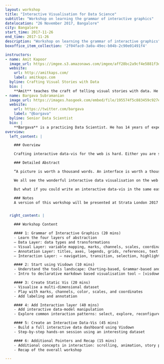```yaml
---
layout: workshop
title: "Interactive Visualisation for Data Science"
subtitle: "Workshop on learning the grammar of interactive graphics"
datelocation: "26 November 2017, Bangalore"
city: Bangalore
start_time: 2017-11-26
end_time: 2017-11-26
description: "Workshop on learning the grammar of interactive graphics"
boxoffice_item_collection: '2f04fac0-3a0a-49ec-b04b-2c90e01491f4'

instructors:
- name: Amit Kapoor
  image_url: https://imgee.s3.amazonaws.com/imgee/aff28bc2a9cf4e5881f3dd51d56d53b7.jpeg
  website:
    url: http://amitkaps.com/
    label: amitkaps.com
  byline: Crafting Visual Stories with Data
  bio: |
    **Amit** teaches the craft of telling visual stories with data. He conducts workshops and trainings on Data Science in Python and R, as well as on Data Visualisation topics. His background is in strategy consulting having worked with AT Kearney in India, then with Booz & Company in Europe and more recently for startups in Bangalore. He did his B.Tech in Mechanical Engineering from IIT, Delhi and PGDM (MBA) from IIM, Ahmedabad. You can find more about him at [amitkaps.com](http://amitkaps.com/) and tweet him at [@amitkaps](https://twitter.com/amitkaps).
- name: Bargava Subramanian
  image_url: https://images.hasgeek.com/embed/file/195574f5c883459c927ecfdef066715c
  website:
    url: https://twitter.com/bargava
    label: "@bargava"
  byline: Senior Data Scientist
  bio: |
    **Bargava** is a practicing Data Scientist. He has 14 years of experience delivering business analytics solutions to Investment Banks, Entertainment Studios and High-Tech companies. He has given talks and conducted workshops on Data Science, Machine Learning, Deep Learning and Optimization in Python and R. He has a Masters in Statistics from University of Maryland, College Park, USA. He is an ardent NBA fan. You can tweet to him at [@bargava](https://twitter.com/bargava).
overview:
  left_content: |

    ### Overview

    Crafting interactive data-vis for the web is hard. Either you are stuck using proprietary tools like Tableau or you need to become proficient in javascript libraries like d3.js. But what if creating them was as easy as writing text. This workshop teaches the grammar of interactive graphics and uses a simple declarative markdown based tool - Visdown - to help you build them with ease and speed.

    ### Detailed Abstract

    “A picture is worth a thousand words. An interface is worth a thousand pictures.” – Ben Shneiderman

    We all see the wonderful interactive data visualisation on the web (like Upshot at New York Times or FiveThirtyEight.com) and want to bring similar interaction principle to our business dashboards. But crafting an interactive data-vis on the web is hard. If you don’t want to use proprietary tools like Tableau or you don’t (yet) have the coding skills in javascript libraries like d3.js, the options are limited.

    But what if you could write an interactive data-vis in the same easy way that you can write markdown to create html pages. Visdown allows you to do this by writing simple declarative text specification for an interactive data-vis. Visdown is open source and created using the excellent vega and vega-lite data visulisation library. You need to learn the grammar and principles of interactive graphics and you can then start your own journey in crafting interactive dashboard.

    ### Notes
    A version of this workshop will be presented at Strata London 2017 and Strata Singapore 2017


  right_content: |

    ### Workshop Content

    #### 1: Grammar of Interactive Graphics (20 mins)
    - Learn the four layers of abstraction 
    – Data Layer: data types and transformations
    – Visual Layer: variable mapping, marks, channels, scales, coordinate system, layouts
    – Annotation Layer: titles, axes, legends, grids, references, text
    – Interaction Layer: – navigation, transition, selection, highlighting, filtering, brushing & linking, sorting, animation

    #### 2: Start using Visdown (10 mins)
    - Understand the tools landscape: Charting-based, Grammar-based and Canvas-based
    - Intro to declarative markdown based visualisation tool – [visdown](http://visdown.amitkaps.com)

    #### 3: Create Static Vis (20 mins)
    - Visualise a multi-dimensional dataset
    - Play with marks, channels, color, scales, and coordinates 
    - Add labeling and annotation

    #### 4: Add Interaction layer (40 mins)
    - Add interactive data-model manipulation 
    - Explore common interaction patterns: select, explore, reconfigure, encode, filter, drill-down

    #### 5: Create an Interactive Data-Vis (45 mins)
    - Build a full interactive data dashboard using Visdown
    - Step-by-step hands-on session using an interesting dataset

    #### 6: Additional Pointers and Recap (15 mins)
    - Additional concepts in interaction: scrolling, animation, story points
    - Recap of the overall workshop

---
```

